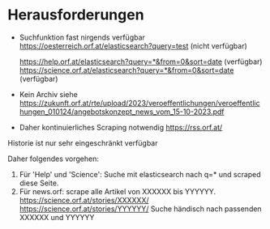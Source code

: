 # Herausforderungen
- Suchfunktion fast nirgends verfügbar
    https://oesterreich.orf.at/elasticsearch?query=test (nicht verfügbar)
    
    https://help.orf.at/elasticsearch?query=*&from=0&sort=date (verfügbar)
    https://science.orf.at/elasticsearch?query=*&from=0&sort=date (verfügbar)

- Kein Archiv
    siehe https://zukunft.orf.at/rte/upload/2023/veroeffentlichungen/veroeffentlichungen_010124/angebotskonzept_news_vom_15-10-2023.pdf

- Daher kontinuierliches Scraping notwendig
    https://rss.orf.at/

Historie ist nur sehr eingeschränkt verfügbar

Daher folgendes vorgehen:
1. Für 'Help' und 'Science': Suche mit elasticsearch nach q=* und scraped diese Seite.
2. Für news.orf: 
    scrape alle Artikel von XXXXXX bis YYYYYY.
    https://science.orf.at/stories/XXXXXX/
    https://science.orf.at/stories/YYYYYY/
    Suche händisch nach passenden XXXXXX und YYYYYY
